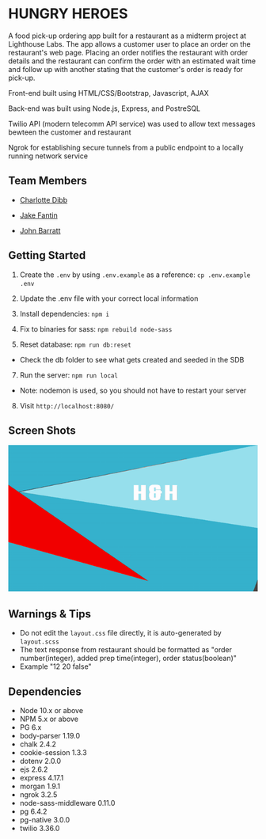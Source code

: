 # HUNGRY HEROES



A food pick-up ordering app built for a restaurant as a midterm project at Lighthouse Labs. The app allows a customer user to place an order on the restaurant's web page. Placing an order notifies the restaurant with order details and the restaurant can confirm the order with an estimated wait time and follow up with another stating that the customer's order is ready for pick-up.

Front-end built using HTML/CSS/Bootstrap, Javascript, AJAX

Back-end was built using Node.js, Express, and PostreSQL

Twilio API (modern telecomm API service) was used to allow text messages bewteen the customer and restaurant

Ngrok for establishing secure tunnels from a public endpoint to a locally running network service

## Team Members
- [Charlotte Dibb](https://github.com/charcharmasonjar)

- [Jake Fantin](https://github.com/JakeFantin)

- [John Barratt](https://github.com/johnnyb88)


## Getting Started

1. Create the `.env` by using `.env.example` as a reference: `cp .env.example .env`
2. Update the .env file with your correct local information 

3. Install dependencies: `npm i`
4. Fix to binaries for sass: `npm rebuild node-sass`
5. Reset database: `npm run db:reset`
  - Check the db folder to see what gets created and seeded in the SDB
7. Run the server: `npm run local`
  - Note: nodemon is used, so you should not have to restart your server
8. Visit `http://localhost:8080/`


## Screen Shots

![opening page](docs/opening.gif)

## Warnings & Tips

- Do not edit the `layout.css` file directly, it is auto-generated by `layout.scss`
- The text response from restaurant should be formatted as "order number(integer), added prep time(integer), order status(boolean)" 
- Example "12 20 false"




## Dependencies

- Node 10.x or above
- NPM 5.x or above
- PG 6.x
- body-parser 1.19.0
- chalk 2.4.2
- cookie-session 1.3.3
- dotenv 2.0.0
- ejs 2.6.2
- express 4.17.1
- morgan 1.9.1
- ngrok 3.2.5
- node-sass-middleware 0.11.0
- pg 6.4.2
- pg-native 3.0.0
- twilio 3.36.0

